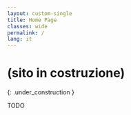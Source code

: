```yaml
---
layout: custom-single
title: Home Page
classes: wide
permalink: /
lang: it
---
```


# (sito in costruzione)
{: .under_construction }

TODO